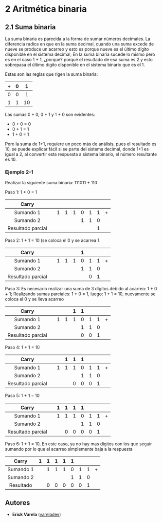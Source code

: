 # 2 Aritmética binaria

## 2.1 Suma binaria

La suma binaria es parecida a la forma de sumar números decimales. La diferencia radica en que en la suma decimal, cuando una suma excede de nueve se produce un acarreo y esto es porque nueve es el último dígito disponible en el sistema decimal; En la suma binaria sucede lo mismo pero es en el caso 1 + 1, ¿porque? porqué el resultado de esa suma es 2 y esto sobrepasa el último dígito disponible en el sistema binario que es el 1.

Estas son las reglas que rigen la suma binaria:

| + | 0 | 1 |
|:---:|:---:|:---:|
| 0 | 0 | 1 |
| 1 | 1 | 10|

Las sumas 0 + 0, 0 + 1 y 1 + 0 son evidentes:

- 0 + 0 = 0
- 0 + 1 = 1
- 1 + 0 = 1

Pero la suma de 1+1, requiere un poco más de análisis, pues el resultado es 10, se puede explicar fácil si se parte del sistema decimal, donde 1+1 es igual a 2, al convertir esta respuesta a sistema binario, el número resultante es 10.

### Ejemplo 2-1

Realizar la siguiente suma binaria: 111011 + 110

Paso 1: 1 + 0 = 1

| Carry |||||||||
|:---:|:---:|:---:|:---:|:---:|:---:|:---:|:---:|:---:|
| Sumando 1 || 1 | 1 | 1 | 0 | 1 | 1 | + |
| Sumando 2 ||||| 1 | 1 | 0 ||
| Resultado parcial ||||||| 1 ||

Paso 2: 1 + 1 = 10 (se coloca el 0 y se acarrea 1.

| Carry ||||| 1 ||||
|:---:|:---:|:---:|:---:|:---:|:---:|:---:|:---:|:---:|
| Sumando 1 || 1 | 1 | 1 | 0 | 1 | 1 | + |
| Sumando 2 ||||| 1 | 1 | 0 ||
| Resultado parcial |||||| 0 | 1 ||

Paso 3: Es necesario realizar una suma de 3 dígitos debido al acarreo: 1 + 0 + 1; Realizando sumas parciales: 1 + 0 = 1, luego: 1 + 1 = 10, nuevamente se coloca el 0 y se lleva acarreo

| Carry |||| 1 | 1 ||||
|:---:|:---:|:---:|:---:|:---:|:---:|:---:|:---:|:---:|
| Sumando 1 || 1 | 1 | 1 | 0 | 1 | 1 | + |
| Sumando 2 ||||| 1 | 1 | 0 ||
| Resultado parcial ||||| 0 | 0 | 1 ||

Paso 4: 1 + 1 = 10

| Carry ||| 1 | 1 | 1 ||||
|:---:|:---:|:---:|:---:|:---:|:---:|:---:|:---:|:---:|
| Sumando 1 || 1 | 1 | 1 | 0 | 1 | 1 | + |
| Sumando 2 ||||| 1 | 1 | 0 ||
| Resultado parcial |||| 0 | 0 | 0 | 1 ||

Paso 5: 1 + 1 = 10

| Carry || 1 | 1 | 1 | 1 ||||
|:---:|:---:|:---:|:---:|:---:|:---:|:---:|:---:|:---:|
| Sumando 1 || 1 | 1 | 1 | 0 | 1 | 1 | + |
| Sumando 2 ||||| 1 | 1 | 0 ||
| Resultado parcial ||| 0 | 0 | 0 | 0 | 1 ||

Paso 6: 1 + 1 = 10, En este caso, ya no hay mas dígitos con los que seguir sumando por lo que el acarreo simplemente baja a la respuesta

| Carry | 1 | 1 | 1 | 1 | 1 ||||
|:---:|:---:|:---:|:---:|:---:|:---:|:---:|:---:|:---:|
| Sumando 1 || 1 | 1 | 1 | 0 | 1 | 1 | + |
| Sumando 2 ||||| 1 | 1 | 0 ||
| Resultado || 0 | 0 | 0 | 0 | 0 | 1 ||


## Autores

* **Erick Varela** ([vareladev](https://github.com/vareladev/))


